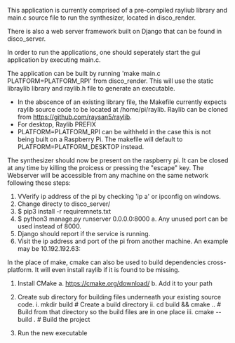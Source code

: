This application is currently comprised of a pre-compiled rayliub library and main.c source file to run the synthesizer, located in disco_render.

There is also a web server framework built on Django that can be found in disco_server.

In order to run the applications, one should seperately start the gui application by executing main.c.

The application can be built by running 'make main.c PLATFORM=PLATFORM_RPI' from disco_render. This will use the static libraylib library and raylib.h file to generate an executable.
* In the abscence of an existing library file, the Makefile currently expects raylib source code to be located at /home/pi/raylib. Raylib can be cloned from https://github.com/raysan5/raylib.
*  For desktop, Raylib PREFIX
* PLATFORM=PLATFORM_RPI can be withheld in the case this is not being built on a Raspberry Pi. The makefile will default to PLATFORM=PLATFORM_DESKTOP instead.
 


The synthesizer should now be present on the raspberry pi. It can be closed at any time by killing the proicess or pressing the "escape" key.
The Webserver will be accessible from any machine on the same network following these steps:
1. VVerify ip address of the pi by checking 'ip a' or ipconfig on windows.
2. Change directy to disco_server/
3. $ pip3 install -r requiremnets.txt
4. $ python3 manage.py runserver 0.0.0.0:8000
  a. Any unused port can be used instead of 8000.
4. Django should report if the service is running.
5. Visit the ip address and port of the pi from another machine. An example may be 10.192.192.63:<PORT>

  
  
In the place of make, cmake can also be used to build dependencies cross-platform. It will even install raylib if it is found to be missing.
1.	Install CMake
  a.	https://cmake.org/download/
  b.	Add it to your path

2.	Create sub directory for building files underneath your existing source code. 
  i.	mkdir build # Create a build directory
  ii.	cd build && cmake .. # Build from that directory so the build files are in one place
  iii.	cmake --build . # Build the project
4.	Run the new executable
